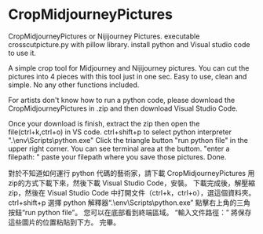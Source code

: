# CropMidjourneyPictures
CropMidjourneyPictures or Nijijourney Pictures. executable crosscutpicture.py with pillow library. install python and Visual studio code to use it.

A simple crop tool for Midjourney and Nijijourney pictures.
You can cut the pictures into 4 pieces with this tool just in one sec. Easy to use, clean and simple.
No any other functions included. 

For artists don't know how to run a python code, please download the CropMidjourneyPictures in .zip and then download Visual Studio Code. 

Once your download is finish, extract the zip then open the file(ctrl+k,ctrl+o) in VS code.
ctrl+shift+p to select python interpreter ".\env\Scripts\python.exe"
Click the triangle button "run python file" in the upper right corner.
You can see terminal area at the buttom. "enter a filepath: "
paste your filepath where you save those pictures.
Done.

對於不知道如何運行 python 代碼的藝術家，請下載 CropMidjourneyPictures 用zip的方式下載下來，然後下載 Visual Studio Code，安裝。
下載完成後，解壓縮 zip，然後在 Visual Studio Code 中打開文件（ctrl+k，ctrl+o），選這個資料夾。
ctrl+shift+p 選擇 python 解釋器“.\env\Scripts\python.exe”
點擊右上角的三角按鈕“run python file”。
您可以在底部看到終端區域。 “輸入文件路徑：”
將保存這些圖片的位置粘貼到下方。
完畢。
